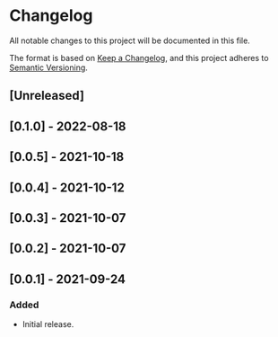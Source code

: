 # Changelog

All notable changes to this project will be documented in this file.

The format is based on [Keep a Changelog](https://keepachangelog.com/en/1.0.0/),
and this project adheres to [Semantic Versioning](https://semver.org/spec/v2.0.0.html).

## [Unreleased]

## [0.1.0] - 2022-08-18

## [0.0.5] - 2021-10-18

## [0.0.4] - 2021-10-12

## [0.0.3] - 2021-10-07

## [0.0.2] - 2021-10-07

## [0.0.1] - 2021-09-24

### Added
- Initial release.
